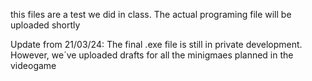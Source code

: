 this files are a test we did in class. The actual programing file will be uploaded shortly

Update from 21/03/24: The final .exe file is still in private development. However, we´ve uploaded drafts for all the minigmaes planned in the videogame
